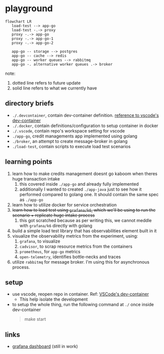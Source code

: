 # playground

```mermaid
flowchart LR
   load-test --> app-go
   load-test -.-> proxy
   proxy -.-> app-go
   proxy -.-> app-go-1
   proxy -.-> app-go-2

   app-go -- storage --> postgres
   app-go -- cache --> redis
   app-go -- worker queues --> rabbitmq
   app-go -. alternative worker queues .-> broker
```
note:
1. dotted line refers to future update
2. solid line refers to what we currently have


## directory briefs

- `./.devcontainer`, contain dev-container definition. [reference to vscode's dev-container](https://code.visualstudio.com/docs/devcontainers/containers)
- `./.docker`, contain definitions/configuration to setup container in docker 
- `./.vscode`, contain repo's workspace setting for vscode
- `./app-go`, credit managements app implemented using golang
- `./broker`, an attempt to create message-broker in golang
- `./load-test`, contain scripts to execute load test scenarios


## learning points
1. learn how to make credits management doesnt go kaboom when theres huge transaction intake
   1. this covered inside `./app-go` and already fully implemented
   2. additionally I wanted to created `./app-java` just to see how it performed compared to golang one. It should contain the same spec as `./app-go`
2. learn how to utilize docker for service orchestration
3. ~~learn how to load test using `grafana/k6`, which we'll be using to run the scenario + replicate huge intake process~~
   1. this got scratched because as per writing this, we cannot meddle with `grafana/k6` directly with golang
4. build a simple load test library that has observabilities element built in it
5. visualize the observability metrics from the experiment, using:
   1. `grafana`, to visualize
   2. `cadvisor`, to scrap resource metrics from the containers
   3. `prometheus`, for `app-go` metrics
   4. `open-telemetry`, identifies bottle-necks and traces
6. utilize `rabbitmq` for message broker. I'm using this for asynchronous process.

## setup
- use vscode, reopen repo in container. Ref: [VSCode's dev-container](https://code.visualstudio.com/docs/devcontainers/containers) 
   - This help isolate the development
- to setup the whole thing, run the following command at `./` once inside dev-container
   > make start

## links
- [grafana dashboard](http://localhost:10000/d/f744f256-9d10-4e29-9dd0-c4ea6f8d7dd2/dashboard?orgId=1&var-container_name=app-go-worker&var-container_name=app-go&from=now-5m&to=now&refresh=5s) (still in work)